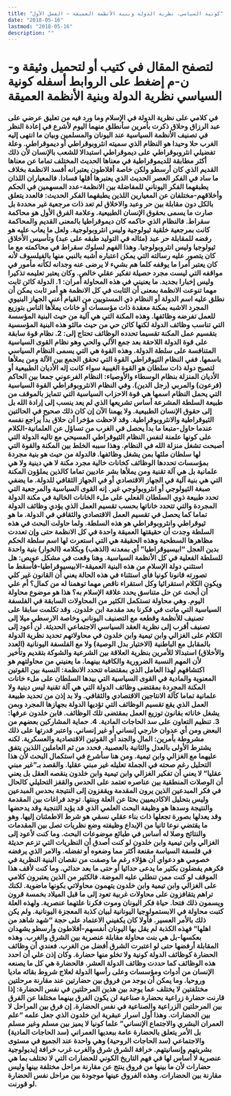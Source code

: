 ```yaml
---
title: "كونية السياسي، نظرية الدولة وبنية الأنظمة العميقة – الفصل الأول"
date: "2018-05-16"
lastmod: "2018-05-16"
description: ""
---
```

# **لتصفح المقال في كتيب أو لتحميل وثيقة و-ن-م إضغط على الروابط أسفله** **كونية السياسي نظرية الدولة وبنية الأنظمة العميقة**

### في كلامي على نظرية الدولة في الإسلام وما ورد فيه من تعليق عرضي على عبد الرزاق وحلاق ذكرت بأمرين سأنطلق منهما اليوم لأشرع في إعادة النظر في تصنيف الأنظمة السياسية عند اليونان والمسلمين وبيان ما انتهى إليه الغرب حلا وحيدا هو النظام الذي سميته انثروبوقراطي أو ديموقراطي. وعلة تفضيلي انثروبوقراطي على ديموقراطي استبدالا للشعب بالإنسان لأن ذلك أكثر مطابقة للديموقراطية في معناها الحديث المختلف تماما عن معناها القديم الذي كان أرسطو ولكن خاصة أفلاطون يعتبرانه أفسد الانظمة بخلاف ما ساد في الفكر العصر الحديث الذي يعتبرها أقلها فسادا. فالمعياران اللذان يطبقهما الفكر اليوناني للمفاضلة بين الانظمة-عدد المسهمين في الحكم وأخلاقهم-مختلفان عن المعيارين اللذين يطبقهما الفكر الحديث: فالعدد يتعلق بالكل دون مقابلة بين حر وعبد والاخلاق لم تعد ذات مرجعية غير محددة بل صارت ما يسمى بحقوق الإنسان الطبيعية. وعلامة الفرق الأول هو محاكمة سقراط. فالنظام الذي حاكمه كان ديموقراطيا بالمعنى القديم والمحاكمة كانت بمرجعية خلقية ثيولوجية وليس انثروبولوجية. ولعل ما يعاب عليه هو رفضه للمقابلة حر عبد (مثاله في التوليد طبقه على عبد) وتأسيس الأخلاق ثيولوجيا وليس انثروبولوجيا. وهذا الفهم لسلوك سقراط في محاكمته مع ما كان يتصور عليه رسالته التي يمكن اعتباره أشبه بالنبي منها بالفيلسوف لأنه كان يعتبر أمرا ما يوقفه كلما هم بشيء لا يرضى عنه وجدانه لكأنه مأمور في مواقفه التي ليست مجرد حصيلة تفكير عقلي خالص. وكان يعتبر تعليمه تذكيرا وليس إخبارا بجديد. ما يعنيني في هذه المحاولة أمران: 1. الدولة كائن ثابت مهما تنوعت الانظمة بمعنى أن الثابت في كل الانظمة هو أمر ثابت يمكن أن نطلق عليه اسم الدولة أو النظام ذي المستويين من القيام أعني الجهاز البنيوي المجرد الاشبه بمكنة معقدة ذات مؤسسات أو خانات يملأها الناس بتوزيع للعمل تفرضه وظائفها. وهذه المكنة التي هي آلية من حيث البنية المؤسسة التي تناسب وظائف الدولة لكنها كائن حي من حيث مالئو هذه البنية المؤسسية بتقسيم عمل المكنة تقسيما تحدده الوظائف تحتاج إلى: 2. نظام قوة سابقة على قوة الدولة اللاحقة بعد جمع الآلي والحي وهو نظام القوى السياسية المتنافسة على سلطة الدولة. وهذه القوة هي التي يسمى النظام السياسي باسمها. ففي النظام الثيوقراطي القوة التي تحقق الجمع بين الآلة ومن يملأها لتصبح دولة ذات سلطان هو القوة الغيبية سواء كانت إله الأديان الطبيعية أو الأديان المنزلة بنظام الوسطاء والأوصياء: النظام الفرعوني جمعا بين الحاكم (فرعون) والمربي (رجل الدين). وفي النظام الانثروبوقراطي القوة السياسية التي يحمل النظام اسمها هي قوة الاحزاب السياسية التي تتمايز بالموقف من طبيعة السلطة المشرعة أساس تشريعها الذي لم يعد ينسب إلى إرادة الله بل إلى حقوق الإنسان الطبيعية. ولا يهمنا الآن إن كان ذلك صحيح في الحالتين الثيوقراطية والانثروبوقراطية. وقد لاحظت مؤخرا أن حلاق بدأ يراجع نفسه عندما حاول-متبعا ما بدأ يحصل في الغرب من تساؤل عن العلمانية-الكلام على كونها علمنة لنفس النظام الثيوقراطي المسيحي مع تاليه الدولة التي أصبحت تشغل منزلة الله في النظام. وهذا سببه الخلط بين المكنة والقوة التي لها سلطان ملئها بمن يشغل وظائفها. فالدولة من حيث هو بنية مجردة بمؤسسات تحددها الوظائف كخانات خالية مجرد مكنة لا هي دينية ولا هي علمانية بل هي آلة تقنية ومن يملأها بشر عاديين تماما كالذين يملؤون المكنة التي هي بنية آلية في الجهاز الاقتصادي أو في الجهاز الثقافي للدولة. ما يضفي صبغة الثيولوجي أو انثروبولوجي غير. إنه القوى السياسية والمرجعية التي تحدد طبيعة ذوي السلطان الفعلي على ملء الخانات الخالية في مكنة الدولة المجردة والتي تتحدد خاناتها بحسب تقسيم العمل الذي يؤدي وظائف الدولة تماما كما يحصل في تقسيم العمل الاقتصادي والثقافي في الدولة. ما هو ثيوقراطي وانثروبوقراطي هو هذه السلطة. ولما حاولت البحث في هذه السلطة وجدت أن حقيقتها العميقة واحدة في كل الانظمة حتى وإن تعددت مظاهرها السطحية وهذه الحقيقة هي التي استعرت لها اسم سلطة الحكم بدين العجل “ابيسيوقراطيا” أي بمعدنه (الذهب) وبكلامه (الخوار) بنية واحدة للسلطة الفعلية في كل الأنظمة السياسية. وهنا وقعت في مشكل عويص: هل استثني دولة الإسلام من هذه البنية العميقة-الابيسيوقراطيا-فأسقط ما تصورته قانونا كونيا فأي استثناء في هذه الحالة يعني أن القانون غير كلي ويكون الكلام استقرائيا وكل استقراء ناقص مهما توهمنا له من كمال؟ أم علي أن أبحث عن حل متناسق يحدد علاقة الإسلام به؟ هذا هو موضوع محاولة اليوم. وهي محاولة تستكمل الكثير من المحاولات السابقة في الفلسفة السياسية التي ماتت في فكرنا بعد مقدمة ابن خلدون. وقد تكلمت سابقا على تصنيف للأنظمة وقطعه مع التصنيف اليوناني وخاصة الارسطي ميلا إلى تصنيف أقرب إلى نظرية العقد السياسي الاجتماعي الحديثة. لن أعود إلى الكلام على الغزالي وابن تيمية وابن خلدون في محاولاتهم تحديد نظرية الدولة بالمقابل مع الباطنية (الاختيار بدل الوصية) ولا مع الفلسفة اليونانية (العدد والأخلاق) استبدالا للأمرين بنظرية العلاقة بين الشرعية والشوكة بتقديم وتأخير لأن المهم النسبة الضرورية والكافية بينهما. ما يعنيني من محاولتهم هو اكتشافهم لهذا العامل الذي بمقتضاه تتحدد الانظمة: النسبة بين القوتين المعنوية والمادية في القوى السياسية التي بيدها السلطان على ملء خانات المكنة المجردة بمقتضى وظائف الدولة التي هي آلة تقنية ليس دينية ولا علمانية تماما كآلة الانتاجين الاقتصادي والثقافي. ولا بد إذن من تحديد طبيعة العمل الذي يقع تقسيم الوظائف التي تؤديها الدولة بجهازها المجرد وبمن يشغل خاناته بقانون توزيع العمل بمقتضى تلك الوظائف. فابن خلدون عرفها: 3. تنظيم التعاون على سد الحاجات المادية. 4. حماية المشاركين بعضهم من البعض ومن أي عدوان خارجي إنساني أو غير إنساني. واعتبر قدرتها على ذلك مشروطة بأمرين: المال والجند أي القوتين الاقتصادية والعسكرية. لكنه يشترط الأولى بالعدل والثانية بالعصبية. فحدد من ثم العاملين اللذين يتفق عليهما مع الغزالي وابن تيمية. ومن هنا سأشرع في استكمال البحث لأن هذا التحليل رغم صحته في الجملة تعليله غير مبني عقليا. والقصد بـ”غير مبني عقليا” لا يعني أن تفكير الغزالي وابن تيمية وابن خلدون ينقصه العقل بل يعني أن الوصلات المنطقية بين عناصره تعتمد على الحدس والقفز التحليلي كالحال في فكر المبدعين الذين يرون المقدمة ويقفزون إلى النتيجة بحدس المبدعين وليس بتحليل الاكاديميين بحثا عن العلة وبنتها. توجد فراغات بين المقدمة والنتيجة وسدها هو وظيفة البحث العلمي الذي قد يؤيد التنجية وقد يدحضها وقد يعدلها بصورة تجعلها ذات بناء عقلي نسقي هو شرط الاطمئنان إليها. وهو ما يقتضي نوعا ثانيا من الإبداع وظيفته وضع نظريات تصل بين المقدمات والنتائج وصلا له أساس في طبائع موضوعات البحث. وما كنت لأعود إلى الغزالي وابن تيمية وابن خلدون لو كنت أصدق أن النظريات التي تزعم حديثة في فلسفة السياسة مقنعة أكثر مما وضعوه أو تفضله. والامر الذي يرفضه خصومي هو دعواي أن هؤلاء رغم ما وصفت من نقصان البنية النظرية في فكرهم يفضلون بكثير ما يدعى حداثيا أو حتى ما بعد حداثي. وما كنت لأقف هذا الموقف لو كنت ممن تنطلي عليه الموضة. فالكثير من الذين يعتبرون كلامي على الغزالي وابن تيمية وابن خلدون يتهمون محاولاتي بكونها ماضوية. لكنك تراهم يتقافزون على محاولات غربية تعود إلى ما قبل الميلاد بخمسة قرون ويسمون ذلك فتحا. حياة فكر اليونان وموت فكرنا علتهما عنصرية. ولهذه العلة كتبت محاولة في الابستمولوجيا اليونانية لبيان كذبة المعجزة اليونانية. ولم يكن ذلك بالأمر العسير. فأولا كان يكفيني الاعتماد على حجة “شهد شاهد من اهلها” فهذه الكذبة لم يقل بها اليونان أنفسهم-أفلاطون وأرسطو يشهدان بعكسها-بل هي بنت محاولة مقابلة عنصرية بين الشرق والغرب. وهذه المقابلة أرفضها حتى لو اعتبرت الشرق أفضل من الغرب. فعندي أن وظائف الحضارة كوظائف الدولة كونية ولا تخلو منها حضارة. وكان إذن علي أن احدد هذه الوظائف كما حددت وظائف الدولة العشر. فالحضارة هي كل ما يصنعه الإنسان من أدوات ومؤسسات وعلى رأسها الدولة لعلاج شروط بقائه ماديا وروحيا. وما يمكن أن يوجد من فروق بين حضارتين عند مقارنة مرحلتين مختلفتين لا يختلف عما يوجد بين هذين المرحلتين في نفس الحضارة: إذا قارنت حضارة زراعية بحضارة صناعية لن يكون الفرق بينهما مختلفا عن الفرق بين المرحلتين الزراعية والصناعية في نفس الحضارة. إن فرق بين المراحل لا بين الحضارات. وهذا أول اسرار عبقرية ابن خلدون الذي جعل علمه “علم العمران البشري والاجتماع الإنساني” علما كونيا لا يميز بين مسلم وغير مسلم بل الأمر يتعلق بالحضارة عامة ببعديها العمراني (سد الحاجات المادية) والاجتماعي (سد الحاجات الروحية) وهي واحدة عند الجميع في مستوى بشريتهم وإنسانيتهم. خرافة الشرق شرق والغرب غرب خرافة إيديولوجية عنصرية لا أساس لها في فهم التاريخ الكوني للحضارات التي لا تختلف بما هي حضارات لأن ما بينها من فروق ينتج عن مقارنة مراحل مختلفة بينها وليس مقارنة بين الحضارات. وهذه الفروق عينها موجودة بين مراحل نفس الحضارة لو قورنت.

###